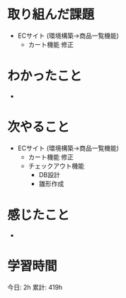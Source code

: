 # 取り組んだ課題 
+ ECサイト (環境構築->商品一覧機能)
  + カート機能 修正
# わかったこと 
+ 
# 次やること
+ ECサイト (環境構築->商品一覧機能)
  + カート機能 修正
  + チェックアウト機能 
    + DB設計
    + 雛形作成
# 感じたこと
+ 
# 学習時間  
今日: 2h 
累計: 419h



